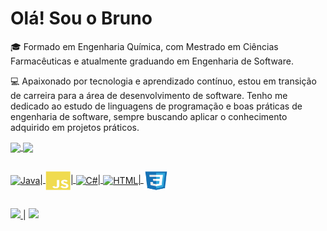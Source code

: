 ## <h1>Olá! Sou o Bruno</h1>

<p>
🎓 Formado em Engenharia Química, com Mestrado em Ciências Farmacêuticas e atualmente graduando em Engenharia de Software. 

💻 Apaixonado por tecnologia e aprendizado contínuo, estou em transição de carreira para a área de desenvolvimento de software. Tenho me dedicado ao estudo de linguagens de programação e boas práticas de engenharia de software, sempre buscando aplicar o conhecimento adquirido em projetos práticos.

</p>

<div>
  <a href ="https://github.com/brunojonas1">
  <img height="180em" align="center" src="https://github-readme-stats.vercel.app/api?username=brunojonas1&show_icons=true&theme=dracula&include_all_commit=true&count"/>
  <img height="180em" align="center" src="https://github-readme-stats.vercel.app/api/top-langs/?username=brunojonas1&hide_progress=true&theme=dracula"/>
</div>
    
##
    
<div>
  <img align="center" alt="Java" height="30" width="40" src="https://cdn.jsdelivr.net/gh/devicons/devicon@latest/icons/java/java-original-wordmark.svg"/>|
  <img align="center" alt="JS" height="30" width="40" src="https://raw.githubusercontent.com/devicons/devicon/master/icons/javascript/javascript-plain.svg">|
  <img align="center" alt="C#" height="30" width="40" src="https://cdn.jsdelivr.net/gh/devicons/devicon@latest/icons/csharp/csharp-original.svg">|
  <img align="center" alt="HTML" height="30" width="40" src="https://img.shields.io/badge/Java-ED8B00?style=for-the-badge&logo=openjdk&logoColor=white">|
  <img align="center" alt="CSS" height="30" width="40" src="https://raw.githubusercontent.com/devicons/devicon/master/icons/css3/css3-original.svg">
</div>

##

<div>
  <a href= "mailto:brunochemiria@gmail.com"><img src="https://img.shields.io/badge/Gmail-D14836?style=for-the-badge&logo=gmail&logoColor=white" target="_blank"> </a>|
  <a href="https://www.linkedin.com/in/bruno-jmoreira/" target="_blank"><img src="https://img.shields.io/badge/-LinkedIn-%230077B5?style=for-the-badge&logo=linkedin&logoColor=white" target="_blank"></a> 
</div>




